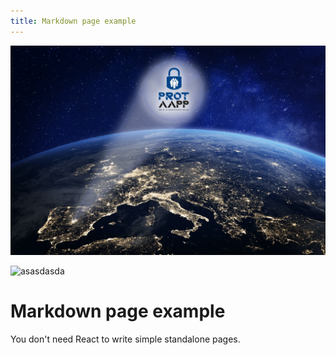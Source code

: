 ```yaml
---
title: Markdown page example
---
```


![imagen2](../../static/img/europa.jpg)

![asasdasda](/img/Logo_PROTAAPP.svg)



# Markdown page example



You don't need React to write simple standalone pages.
